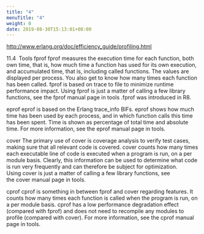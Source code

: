 ```yaml
---
title: "4"
menuTitle: "4"
weight: 0
date: 2019-08-30T15:13:01+08:00
---
```

http://www.erlang.org/doc/efficiency_guide/profiling.html

11.4  Tools
fprof
fprof measures the execution time for each function, both own time, that is, how much time a function has used for its own execution, and accumulated time, that is, including called functions. The values are displayed per process. You also get to know how many times each function has been called.
fprof is based on trace to file to minimize runtime performance impact. Using fprof is just a matter of calling a few library functions, see the fprof manual page in tools .fprof was introduced in R8.

eprof
eprof is based on the Erlang trace_info BIFs. eprof shows how much time has been used by each process, and in which function calls this time has been spent. Time is shown as percentage of total time and absolute time. For more information, see the eprof manual page in tools.

cover
The primary use of cover is coverage analysis to verify test cases, making sure that all relevant code is covered. cover counts how many times each executable line of code is executed when a program is run, on a per module basis.
Clearly, this information can be used to determine what code is run very frequently and can therefore be subject for optimization. Using cover is just a matter of calling a few library functions, see the cover manual page in tools.

cprof
cprof is something in between fprof and cover regarding features. It counts how many times each function is called when the program is run, on a per module basis. cprof has a low performance degradation effect (compared with fprof) and does not need to recompile any modules to profile (compared with cover). For more information, see the cprof manual page in tools.